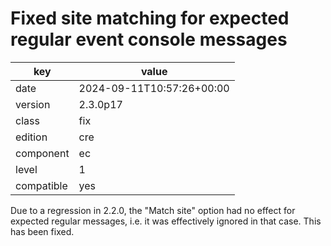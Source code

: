 [//]: # (werk v2)
# Fixed site matching for expected regular event console messages

key        | value
---------- | ---
date       | 2024-09-11T10:57:26+00:00
version    | 2.3.0p17
class      | fix
edition    | cre
component  | ec
level      | 1
compatible | yes

Due to a regression in 2.2.0, the "Match site" option had no effect for
expected regular messages, i.e. it was effectively ignored in that case.
This has been fixed.
